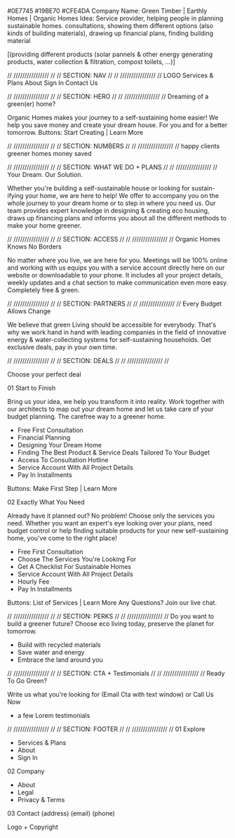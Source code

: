 #0E7745 #19BE70 #CFE4DA
Company Name: Green Timber | Earthly Homes | Organic Homes
Idea: Service provider, helping people in planning sustainable homes. consultations, showing them different options (also kinds of building materials), drawing up financial plans, finding building material

[(providing different products (solar pannels & other energy generating products, water collection & filtration, compost toilets, ...)]

// //////////////// //
// SECTION: NAV //
// //////////////// //
LOGO
Services & Plans
About
Sign In
Contact Us

// //////////////// //
// SECTION: HERO //
// //////////////// //
Dreaming of a green(er) home?

Organic Homes makes your journey to a self-sustaining home easier! We help you save money and create your dream house. For you and for a better tomorrow.
Buttons: Start Creating | Learn More

// //////////////// //
// SECTION: NUMBERS //
// //////////////// //
happy clients
greener homes
money saved

// //////////////// //
// SECTION: WHAT WE DO + PLANS //
// //////////////// //
Your Dream. Our Solution.

Whether you're building a self-sustainable house or looking for sustain-ifying your home, we are here to help! We offer to accompany you on the whole journey to your dream home or to step in where you need us. Our team provides expert knowledge in designing & creating eco housing, draws up financing plans and informs you about all the different methods to make your home greener.

// //////////////// //
// SECTION: ACCESS //
// //////////////// //
Organic Homes Knows No Borders

No matter where you live, we are here for you. Meetings will be 100% online and working with us equips you with a service account directly here on our website or downloadable to your phone. It includes all your project details, weekly updates and a chat section to make communication even more easy. Completely free & green.

// //////////////// //
// SECTION: PARTNERS //
// //////////////// //
Every Budget Allows Change

We believe that green Living should be accessible for everybody. That's why we work hand in hand with leading companies in the field of innovative energy & water-collecting systems for self-sustaining households. Get exclusive deals, pay in your own time.

// //////////////// //
// SECTION: DEALS //
// //////////////// //

Choose your perfect deal

01 Start to Finish

Bring us your idea, we help you transform it into reality. Work together with our architects to map out your dream home and let us take care of your budget planning. The carefree way to a greener home.

- Free First Consultation
- Financial Planning
- Designing Your Dream Home
- Finding The Best Product & Service Deals Tailored To Your Budget
- Access To Consultation Hotline
- Service Account With All Project Details
- Pay In Installments

Buttons: Make First Step | Learn More

02 Exactly What You Need

Already have it planned out? No problem! Choose only the services you need. Whether you want an expert's eye looking over your plans, need budget control or help finding suitable products for your new self-sustaining home, you've come to the right place!

- Free First Consultation
- Choose The Services You're Looking For
- Get A Checklist For Sustainable Homes
- Service Account With All Project Details
- Hourly Fee
- Pay In Installments

Buttons: List of Services | Learn More
Any Questions? Join our live chat.

// //////////////// //
// SECTION: PERKS //
// //////////////// //
Do you want to build a greener future?
Choose eco living today, preserve the planet for tomorrow.

- Build with recycled materials
- Save water and energy
- Embrace the land around you

// //////////////// //
// SECTION: CTA + Testimonials //
// //////////////// //
Ready To Go Green?

Write us what you're looking for
(Email Cta with text window)
or Call Us Now

- a few Lorem testimonials

// //////////////// //
// SECTION: FOOTER //
// //////////////// //
01 Explore

- Services & Plans
- About
- Sign In

02 Company

- About
- Legal
- Privacy & Terms

03 Contact
(address)
(email)
(phone)

Logo + Copyright
